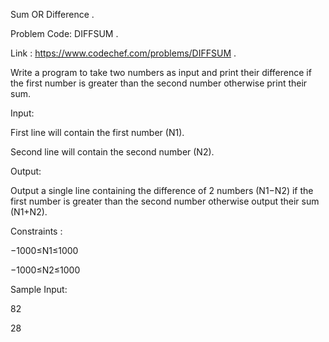 Sum OR Difference .

Problem Code: DIFFSUM .

Link : https://www.codechef.com/problems/DIFFSUM .

Write a program to take two numbers as input and print their difference if the first number is greater than the second number otherwise print their sum.

Input:

First line will contain the first number (N1).

Second line will contain the second number (N2).

Output:

Output a single line containing the difference of 2 numbers (N1−N2) if the first number is greater than the second number otherwise output their sum (N1+N2).

Constraints :

−1000≤N1≤1000

−1000≤N2≤1000

Sample Input:

82

28